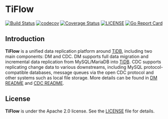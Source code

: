 # TiFlow

[![Build Status](https://github.com/pingcap/tiflow/actions/workflows/check_and_build.yaml/badge.svg?branch=master)](https://github.com/pingcap/tiflow/actions/workflows/check_and_build.yaml?query=event%3Apush+branch%3Amaster)
[![codecov](https://codecov.io/gh/pingcap/tiflow/branch/master/graph/badge.svg)](https://codecov.io/gh/pingcap/tiflow)
[![Coverage Status](https://coveralls.io/repos/github/pingcap/tiflow/badge.svg)](https://coveralls.io/github/pingcap/tiflow)
[![LICENSE](https://img.shields.io/github/license/pingcap/tiflow.svg)](https://github.com/pingcap/tiflow/blob/master/LICENSE)
[![Go Report Card](https://goreportcard.com/badge/github.com/pingcap/tiflow)](https://goreportcard.com/report/github.com/pingcap/tiflow)

## Introduction
**TiFlow** is a unified data replication platform around [TiDB](https://docs.pingcap.com/tidb/stable), including two main components: DM and CDC. DM supports full data migration and incremental data replication from MySQL/MariaDB into [TiDB](https://docs.pingcap.com/tidb/stable). CDC supports replicating change data to various downstreams, including MySQL protocol-compatible databases, message queues via the open CDC protocol and other systems such as local file storage. More details can be found in [DM README](./README_DM.md) and [CDC README](./README_CDC.md).

## License

**TiFlow** is under the Apache 2.0 license. See the [LICENSE](./LICENSE) file for details.
